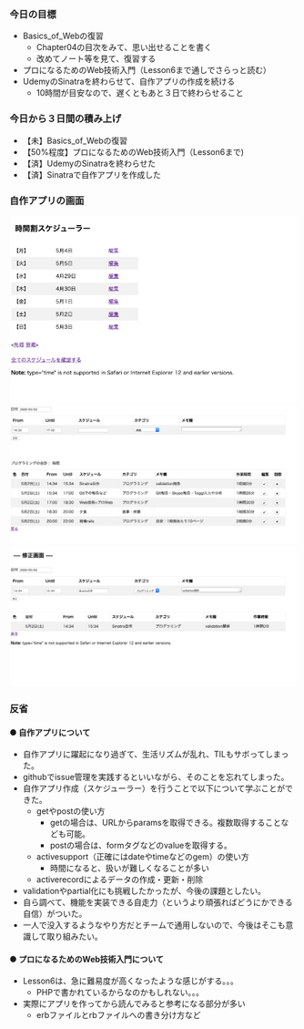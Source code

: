 ### 今日の目標
- Basics_of_Webの復習
  - Chapter04の目次をみて、思い出せることを書く
  - 改めてノート等を見て、復習する
- プロになるためのWeb技術入門（Lesson6まで通しでさらっと読む）
- UdemyのSinatraを終わらせて、自作アプリの作成を続ける
  - 10時間が目安なので、遅くともあと３日で終わらせること

### 今日から３日間の積み上げ
- 【未】Basics_of_Webの復習
- 【50%程度】プロになるためのWeb技術入門（Lesson6まで)
- 【済】UdemyのSinatraを終わらせた
- 【済】Sinatraで自作アプリを作成した

### 自作アプリの画面
<img src="TIL_Diary/Picture-SinatraApp/app1.png">
<img src="TIL_Diary/Picture-SinatraApp/app2.png">
<img src="TIL_Diary/Picture-SinatraApp/app3.png">

### 反省

#### ● 自作アプリについて
- 自作アプリに躍起になり過ぎて、生活リズムが乱れ、TILもサボってしまった。
- githubでissue管理を実践するといいながら、そのことを忘れてしまった。
- 自作アプリ作成（スケジューラー）を行うことで以下について学ぶことができた。
  - getやpostの使い方
    - getの場合は、URLからparamsを取得できる。複数取得することなども可能。
    - postの場合は、formタグなどのvalueを取得する。
  - activesupport（正確にはdateやtimeなどのgem）の使い方
    - 時間になると、扱いが難しくなることが多い
  - activerecordによるデータの作成・更新・削除
- validationやpartial化にも挑戦したかったが、今後の課題としたい。
- 自ら調べて、機能を実装できる自走力（というより頑張ればどうにかできる自信）がついた。
- 一人で没入するようなやり方だとチームで通用しないので、今後はそこも意識して取り組みたい。

#### ● プロになるためのWeb技術入門について
- Lesson6は、急に難易度が高くなったような感じがする。。。
  - PHPで書かれているからなのかもしれない。。。
- 実際にアプリを作ってから読んでみると参考になる部分が多い
  - erbファイルとrbファイルへの書き分け方など